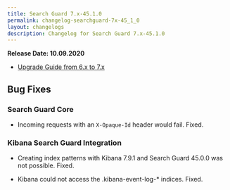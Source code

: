 ```yaml
---
title: Search Guard 7.x-45.1.0
permalink: changelog-searchguard-7x-45_1_0
layout: changelogs
description: Changelog for Search Guard 7.x-45.1.0
---
```

<!--- Copyright 2020 floragunn GmbH -->

**Release Date: 10.09.2020**

* [Upgrade Guide from 6.x to 7.x](sg-upgrade-6-7)

## Bug Fixes



### Search Guard Core

* Incoming requests with an `X-Opaque-Id` header would fail. Fixed.
<p />

### Kibana Search Guard Integration

* Creating index patterns with Kibana 7.9.1 and Search Guard 45.0.0 was not possible. Fixed.
<p />

* Kibana could not access the .kibana-event-log-* indices. Fixed.
<p />


